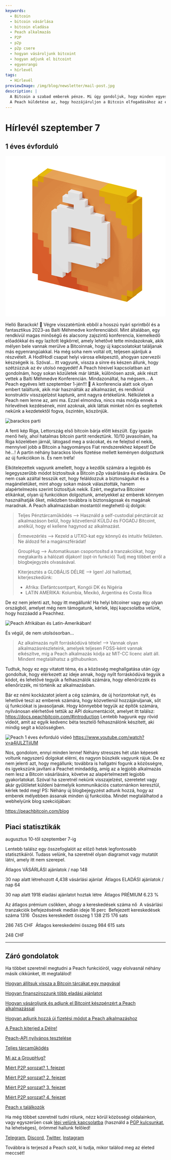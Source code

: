 ```yaml
---
keywords:
  - Bitcoin
  - bitcoin vásárlása
  - bitcoin eladása
  - Peach alkalmazás
  - P2P
  - p2p
  - p2p csere
  - hogyan vásároljunk bitcoint
  - hogyan adjunk el bitcoint
  - egyenrangú
  - hírlevél
tags:
  - Hírlevél
previewImage: /img/blog/newsletter/mail-post.jpg
description: |
  A Bitcoin a szabad emberek pénze. Mi úgy gondoljuk, hogy minden egyes embernek joga van arra, hogy eldöthesse, milyen pénzt használjon vagyonának, munkájának, idejének és energiájának tárolására.
  A Peach küldetése az, hogy hozzájáruljon a Bitcoin elfogadásához az emberek kezében.
---
```

# Hírlevél szeptember 7
## 1 éves évforduló

![barackos barack bitcoin gif](/img/blog/newsletter/gif-peach.gif)

Helló Barackok! 🍑
Végre visszatértünk ebből a hosszú nyári sprintből és a fantasztikus 2023-as Balti Méhmedve konferenciából.
Mint általában, egy rendkívül magas minőségű és alacsony zajszintű konferencia, kiemelkedő előadókkal és egy lazított légkörrel, amely lehetővé tette mindazoknak, akik mélyen bele vannak merülve a Bitcoinnak, hogy új kapcsolatokat találjanak más egyenrangúakkal.
Ha még soha nem voltál ott, teljesen ajánljuk a részvételt. A HodlHodl csapat helyi városa elképesztő, ahogyan szervezői készségeik is.
Szóval... itt vagyunk, vissza a sínre és készen állunk, hogy szétzúzzuk az év utolsó negyedét!
A Peach híreivel kapcsolatban azt gondolnám, hogy sokan közületek már látták, különösen azok, akik részt vettek a Balti Méhmedve Konferencián. Mindazonáltal, ha mégsem...
A Peach egyéves lett szeptember 1-jén!!! 🎂
A konferencia alatt sok olyan embert találtunk, akik már használták az alkalmazást, és rendkívül konstruktív visszajelzést kaptunk, amit nagyra értékelünk. Nélkületek a Peach nem lenne az, ami ma.
Ezzel elmondva, nincs más módja ennek a hírlevélnek kezdésének, mint azoknak, akik láttak minket nőni és segítettek nekünk a kezdetektől fogva, őszintén, köszönjük.

![barackos parti](https://img.mailinblue.com/5647291/images/content_library/original/64f9baaacf47e56e5c144ce8.jpeg)

A fenti kép Riga, Lettország első bitcoin bárja előtt készült. Egy igazán menő hely, ahol hatalmas bitcoin partit rendeztünk. 10/10 javasolnám, ha Riga közelében járnál, látogasd meg a srácokat, és ne felejtsd el nekik, mennyivel jobb a Bitcoin a hagyományos Fiat rendszerekhez képest!
De hé...! A partin néhány barackos lövés fizetése mellett keményen dolgoztunk az új funkciókon is. És nem tréfa!

Elkötelezettek vagyunk amellett, hogy a kezdők számára a legjobb és legegyszerűbb módot biztosítsuk a Bitcoin p2p vásárlására és eladására.
De nem csak azáltal tesszük ezt, hogy feláldozzuk a biztonságukat és a magánéletüket, mint ahogy sokan mások választották, hanem alapértelmezés szerint biztosítjuk nekik. Ezért, megtartva Bitcoiner etikánkat, olyan új funkciókon dolgoztunk, amelyekkel az emberek könnyen használhatják őket, miközben továbbra is biztonságosak és magának maradnak. A Peach alkalmazásban mostantól megtehető új dolgok:

  > Teljes Pénztárcaműködés --> Használd a self-custodial pénztárcát az alkalmazáson belül, hogy közvetlenül KÜLDJ és FOGADJ Bitcoint, anélkül, hogy el kellene hagynod az alkalmazást.

  > Érmevezérlés --> Kezeld a UTXO-kat egy könnyű és intuitív felületen. Ne áldozd fel a magánszférádat!

  > GroupHug --> Automatikusan csoportosítsd a tranzakciókat, hogy megtakaríts a hálózati díjakon! (opt-in funkció) Tudj meg többet erről a blogbejegyzés olvasásával.

  > Kiterjesztés a GLOBÁLIS DÉLRE --> Igen! Jól hallottad, kiterjeszkedünk:
  >- Afrika: Elefántcsontpart, Kongói DK és Nigéria
  >- LATIN AMERIKA: Kolumbia, Mexikó, Argentína és Costa Rica

  De ez nem jelenti azt, hogy itt megállunk!
  Ha helyi bitcoiner vagy egy olyan országból, amelyet még nem támogatunk, kérlek, lépj kapcsolatba velünk, hogy hozzáadd a Peachhez.

![Peach Afrikában és Latin-Amerikában!](https://img.mailinblue.com/5647291/images/content_library/original/64f9c0ffe65d8946086ff941.jpg)

És végül, de nem utolsósorban...

  > Az alkalmazás nyílt forráskódúvá tétele! --> Vannak olyan alkalmazásrészleteink, amelyek teljesen FOSS-ként vannak elkészítve, míg a Peach alkalmazás kódja az MIT-CC licenc alatt áll. Mindent megtalálhatsz a githubunkon.

Tudtuk, hogy ez egy vitatott téma, és a közösség meghallgatása után úgy gondoltuk, hogy elérkezett az ideje annak, hogy nyílt forráskódúvá tegyük a kódot, és lehetővé tegyük a felhasználók számára, hogy ellenőrizzék és ellenőrizzék, mi történik az alkalmazásban.

Bár ez némi kockázatot jelent a cég számára, de új horizontokat nyit, és lehetővé teszi az emberek számára, hogy közvetlenül hozzájáruljanak, sőt új funkciókat is javasoljanak.
Hogy könnyebbé tegyük az építők számára, nyilvánosan elérhetővé tettük az API dokumentációt, amelyet itt találsz: https://docs.peachbitcoin.com/#introduction
Lentebb hagyunk egy rövid videót, amit az egyik kedvenc béta tesztelő felhasználónk készített, aki mindig segít a közösségben.

![Peach 1 éves évforduló videó](https://www.youtube.com/watch?v=a4jULZTjjUM)
https://www.youtube.com/watch?v=a4jULZTjjUM

Nos, gondolom, ennyi minden lenne! Néhány stresszes hét után képesek voltunk nagyszerű dolgokat elérni, és nagyon büszkék vagyunk rájuk. De ez nem jelenti azt, hogy megállunk; továbbra is hallgatni fogunk a közösségre, és igyekszünk javítani a Peachet mindaddig, amíg az a legjobb alkalmazás nem lesz a Bitcoin vásárlására, követve az alapértelmezett legjobb gyakorlatokat.
Szóval ha szeretnél nekünk visszajelzést, szeretetet vagy akár gyűlöletet küldeni bármelyik kommunikációs csatornánkon keresztül, kérlek tedd meg!
PS: Néhány új blogbejegyzést adtunk hozzá, hogy az emberek mélyebben ássanak minden új funkcióba. Mindet megtalálhatod a webhelyünk blog szekciójában:

https://peachbitcoin.com/blog

## Piaci statisztikák

augusztus 10-től szeptember 7-ig

Lentebb találsz egy összefoglalót az előző hetek legfontosabb statisztikáiról. Tudass velünk, ha szeretnél olyan diagramot vagy mutatót látni, amely itt nem szerepel.


Átlagos VÁSÁRLÁSI ajánlatok / nap
148

30 nap alatt létrehozott 4,438 vásárlási ajánlat
­
Átlagos ELADÁSI ajánlatok / nap
64

30 nap alatt 1918 eladási ajánlatot hoztak létre
­
Átlagos PRÉMIUM
6.23 %

Az átlagos prémium csökken, ahogy a kereskedések száma nő
­
A vásárlási tranzakciók befejezésének medián ideje
16 perc
­
Befejezett kereskedések száma
1316
­
Összes kereskedett összeg
1 138 215 176 sats

286 745 CHF
­
Átlagos kereskedelmi összeg
984 615 sats

248 CHF

---

## Záró gondolatok

Ha többet szeretnél megtudni a Peach funkcióiról, vagy elolvasnál néhány másik cikkünket, itt megtalálod!

[Hogyan állítsuk vissza a Bitcoin tárcákat egy magvával](https://peachbitcoin.com/hu/blog/how-to-restore-peach-wallet/)

[Hogyan finanszírozzunk több eladási ajánlatot](https://peachbitcoin.com/hu/blog/funding-multiple-sell-offers/)

[Hogyan vásároljunk és adjunk el Bitcoint készpénzért a Peach alkalmazással](https://peachbitcoin.com/hu/blog/how-to-buy-and-sell-bitcoin-with-cash-using-peach/)

[Hogyan adjunk hozzá új fizetési módot a Peach alkalmazáshoz](https://peachbitcoin.com/hu/blog/how-to-add-a-payment-method/)

[A Peach kiterjed a Délre!](https://peachbitcoin.com/hu/blog/peach-expands-to-the-global-south/)

[Peach-API nyilvános tesztelése](https://peachbitcoin.com/hu/blog/making-our-peach-api-public/)

[Teljes tárcaműködés](https://peachbitcoin.com/hu/blog/full-wallet-functionality/)

[Mi az a GroupHug?](https://peachbitcoin.com/hu/blog/group-hug/)

[Miért P2P sorozat? 1. fejezet](https://peachbitcoin.com/hu/blog/why-p2p-chapter-1/)

[Miért P2P sorozat? 2. fejezet](https://peachbitcoin.com/hu/blog/why-p2p-chapter-2/)

[Miért P2P sorozat? 3. fejezet](https://peachbitcoin.com/hu/blog/why-p2p-chapter-3-circular-economies/)

[Miért P2P sorozat? 4. fejezet](https://peachbitcoin.com/hu/blog/why-p2p-chapter-4-chains-of-trust/)

[Peach x találkozók](https://peachbitcoin.com/hu/blog/peach-for-meetups/)

Ha még többet szeretnél tudni rólunk, nézz körül közösségi oldalainkon, vagy egyszerűen csak [lépj velünk kapcsolatba](mailto:hello@peachbitcoin.com) (használd a [PGP kulcsunkat](https://keys.openpgp.org/vks/v1/by-fingerprint/48339A19645E2E53488E0E5479E1B270FACD1BD2), ha lehetséges), örömmel hallunk felőled!

[Telegram](https://t.me/peachtopeach), [Discord](https://discord.gg/ypeHz3SW54), [Twitter](https://twitter.com/peachbitcoin), [Instagram](https://instagram.com/peachbitcoin)

Továbbra is terjeszd a Peach szót, ki tudja, mikor találod meg az életed meccsét!
